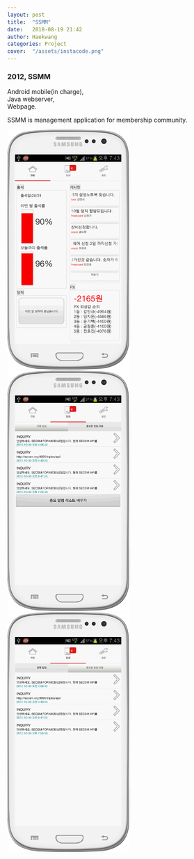 ```yaml
---
layout: post
title:  "SSMM"
date:   2018-08-19 21:42
author: Haekwang
categories: Project
cover:  "/assets/instacode.png"
---
```

  
### 2012, SSMM  
Android mobile(in charge),  
Java webserver,  
Webpage.  

SSMM is management application for membership community.  
  
<img src="/assets/res/20180819/ssmm_1.png" alt="image1" width="280px"/>   
<img src="/assets/res/20180819/ssmm_3.png" alt="image2" width="280px"/>  
<img src="/assets/res/20180819/ssmm_2.png" alt="image3" width="280px"/>  


